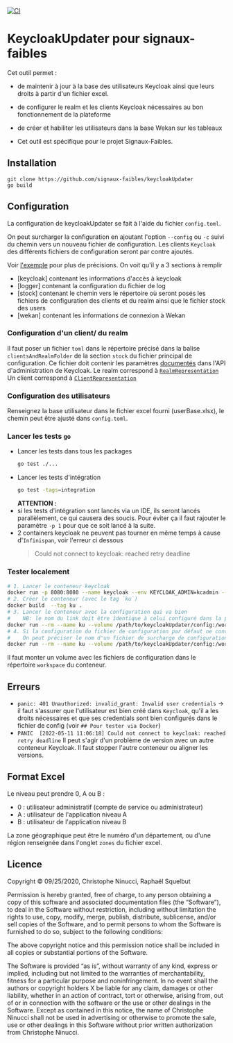[![CI](https://github.com/signaux-faibles/keycloakUpdater/actions/workflows/pipeline.yml/badge.svg)](https://github.com/signaux-faibles/keycloakUpdater/actions/workflows/pipeline.yml)

# KeycloakUpdater pour signaux-faibles
Cet outil permet :
- de maintenir à jour à la base des utilisateurs Keycloak ainsi que leurs droits à partir d'un fichier excel.
- de configurer le realm et les clients Keycloak nécessaires au bon fonctionnement de la plateforme
- de créer et habiliter les utilisateurs dans la base Wekan sur les tableaux

- Cet outil est spécifique pour le projet Signaux-Faibles.

## Installation
```
git clone https://github.com/signaux-faibles/keycloakUpdater
go build
```

## Configuration
La configuration de keycloakUpdater se fait à l'aide du fichier `config.toml`.

On peut surcharger la configuration en ajoutant l'option `--config` ou `-c` suivi du
chemin vers un nouveau fichier de configuration.
Les clients `Keycloak` des différents fichiers de configuration seront par contre ajoutés.

Voir [l'exemple](/test/sample) pour plus de précisions. 
On voit qu'il y a 3 sections à remplir
- [keycloak] contenant les informations d'accès à keycloak
- [logger] contenant la configuration du fichier de log
- [stock] contenant le chemin vers le répertoire où seront posés les fichiers de configuration des clients et du realm ainsi que le fichier stock des users
- [wekan] contenant les informations de connexion à Wekan



### Configuration d'un client/ du realm
Il faut poser un fichier `toml` dans le répertoire précisé dans la balise `clientsAndRealmFolder` de la section `stock`
du fichier principal de configuration. 
Ce fichier doit contenir les paramètres [documentés](https://www.keycloak.org/docs-api/18.0/rest-api/) dans l'API d'administration de Keycloak.
Le realm correspond à [`RealmRepresentation`](https://www.keycloak.org/docs-api/18.0/rest-api/#_realmrepresentation)
Un client correspond à [`ClientRepresentation`](https://www.keycloak.org/docs-api/18.0/rest-api/#_clientrepresentation)

### Configuration des utilisateurs
Renseignez la base utilisateur dans le fichier excel fourni (userBase.xlsx), le chemin peut être ajusté dans `config.toml`.


### Lancer les tests `go`
- Lancer les tests dans tous les packages
  ```bash
  go test ./...
  ```
- Lancer les tests d'intégration
  ```bash
  go test -tags=integration
  ```
  __ATTENTION :__ 
- si les tests d'intégration sont lancés via un IDE, ils seront lancés parallèlement,
  ce qui causera des soucis. Pour éviter ça il faut rajouter le paramètre `-p 1` pour que ce soit lancé à la suite.
- 2 containers keycloak ne peuvent pas tourner en même temps à cause d'`Infinispan`, voir l'erreur ci dessous
  > Could not connect to keycloak: reached retry deadline
   

### Tester localement
```bash
# 1. Lancer le conteneur keycloak
docker run -p 8080:8080 --name keycloak --env KEYCLOAK_ADMIN=kcadmin --env KEYCLOAK_ADMIN_PASSWORD=kcpwd ghcr.io/signaux-faibles/conteneurs/keycloak:latest "start-dev --http-relative-path=/auth"
# 2. Créer le conteneur (avec le tag `ku`)
docker build  --tag ku .
# 3. Lancer le conteneur avec la configuration qui va bien 
#    NB: le nom du link doit être identique à celui configuré dans la propriété `keycloak.address`
docker run --rm --name ku --volume /path/to/keycloakUpdater/config:/workspace --link keycloak:keycloak ku
# 4. Si la configuration du fichier de configuration par défaut ne convient pas
#    On peut préciser le nom d'un fichier de surcharge de configuration en rajoutant l'option `--config` 
docker run --rm --name ku --volume /path/to/keycloakUpdater/config:/workspace --link keycloak:keycloak ku --config ./config-with-docker.toml
```
Il faut monter un volume avec les fichiers de configuration dans le répertoire `workspace` du conteneur.



## Erreurs
- `panic: 401 Unauthorized: invalid_grant: Invalid user credentials` 
  -> il faut s'assurer que l'utilisateur est bien créé dans `Keycloak`, qu'il a les droits nécessaires
  et que ses credentials sont bien configurés dans le fichier de config (voir `## Pour tester via Docker`)
- `PANIC  [2022-05-11 11:06:18] Could not connect to keycloak: reached retry deadline`
  Il peut s'agir d'un problème de version avec un autre conteneur Keycloak. Il faut stopper l'autre conteneur ou aligner les versions.
## Format Excel
Le niveau peut prendre 0, A ou B :
- 0 : utilisateur administratif (compte de service ou administrateur)
- A : utilisateur de l'application niveau A
- B : utilisateur de l'application niveau B

La zone géographique peut être le numéro d'un département, ou d'une région renseignée dans l'onglet `zones` du fichier excel.

## Licence
Copyright © 09/25/2020, Christophe Ninucci, Raphaël Squelbut

Permission is hereby granted, free of charge, to any person obtaining a copy of this software and associated documentation files (the “Software”), to deal in the Software without restriction, including without limitation the rights to use, copy, modify, merge, publish, distribute, sublicense, and/or sell copies of the Software, and to permit persons to whom the Software is furnished to do so, subject to the following conditions:

The above copyright notice and this permission notice shall be included in all copies or substantial portions of the Software.

The Software is provided “as is”, without warranty of any kind, express or implied, including but not limited to the warranties of merchantability, fitness for a particular purpose and noninfringement. In no event shall the authors or copyright holders X be liable for any claim, damages or other liability, whether in an action of contract, tort or otherwise, arising from, out of or in connection with the software or the use or other dealings in the Software.
Except as contained in this notice, the name of Christophe Ninucci shall not be used in advertising or otherwise to promote the sale, use or other dealings in this Software without prior written authorization from Christophe Ninucci.
